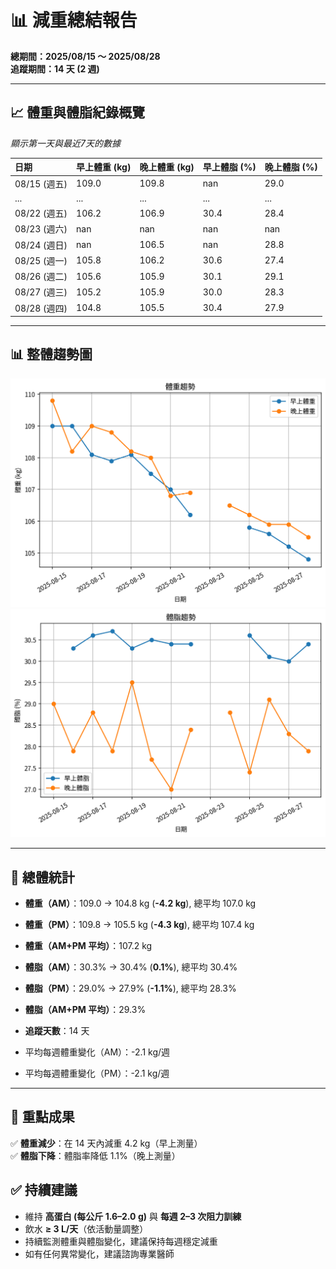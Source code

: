 # 📊 減重總結報告

**總期間：2025/08/15 ～ 2025/08/28**  
**追蹤期間：14 天 (2 週)**  

---

## 📈 體重與體脂紀錄概覽

*顯示第一天與最近7天的數據*

| 日期         | 早上體重 (kg)   | 晚上體重 (kg)   | 早上體脂 (%)   | 晚上體脂 (%)   |
|:-------------|:----------------|:----------------|:---------------|:---------------|
| 08/15 (週五) | 109.0           | 109.8           | nan            | 29.0           |
| ...          | ...             | ...             | ...            | ...            |
| 08/22 (週五) | 106.2           | 106.9           | 30.4           | 28.4           |
| 08/23 (週六) | nan             | nan             | nan            | nan            |
| 08/24 (週日) | nan             | 106.5           | nan            | 28.8           |
| 08/25 (週一) | 105.8           | 106.2           | 30.6           | 27.4           |
| 08/26 (週二) | 105.6           | 105.9           | 30.1           | 29.1           |
| 08/27 (週三) | 105.2           | 105.9           | 30.0           | 28.3           |
| 08/28 (週四) | 104.8           | 105.5           | 30.4           | 27.9           |

---

## 📊 整體趨勢圖

![體重趨勢](summary_weight_trend.png)
![體脂率趨勢](summary_bodyfat_trend.png)

---

## 📌 總體統計

- **體重（AM）**：109.0 → 104.8 kg  (**-4.2 kg**), 總平均 107.0 kg  
- **體重（PM）**：109.8 → 105.5 kg  (**-4.3 kg**), 總平均 107.4 kg  
- **體重（AM+PM 平均）**：107.2 kg  

- **體脂（AM）**：30.3% → 30.4%  (**0.1%**), 總平均 30.4%  
- **體脂（PM）**：29.0% → 27.9%  (**-1.1%**), 總平均 28.3%  
- **體脂（AM+PM 平均）**：29.3%  

- **追蹤天數**：14 天  
- 平均每週體重變化（AM）：-2.1 kg/週  
- 平均每週體重變化（PM）：-2.1 kg/週

---

## 🎯 重點成果

✅ **體重減少**：在 14 天內減重 4.2 kg（早上測量）  
✅ **體脂下降**：體脂率降低 1.1%（晚上測量）  

## ✅ 持續建議
- 維持 **高蛋白 (每公斤 1.6–2.0 g)** 與 **每週 2–3 次阻力訓練**  
- 飲水 **≥ 3 L/天**（依活動量調整）  
- 持續監測體重與體脂變化，建議保持每週穩定減重  
- 如有任何異常變化，建議諮詢專業醫師  
